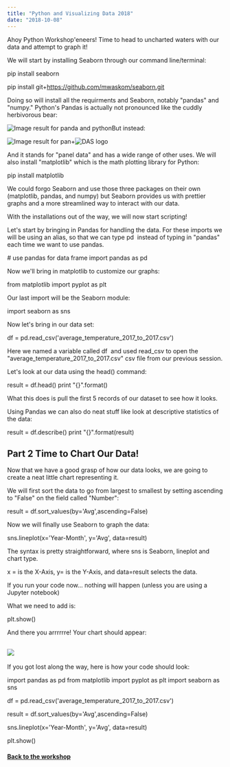 ```yaml
---
title: "Python and Visualizing Data 2018"
date: "2018-10-08"
---
```


Ahoy Python Workshop'eneers! Time to head to uncharted waters with our data and attempt to graph it!

We will start by installing Seaborn through our command line/terminal:

pip install seaborn

pip install git+https://github.com/mwaskom/seaborn.git

Doing so will install all the requirments and Seaborn, notably "pandas" and "numpy." Python's Pandas is actually not pronounced like the cuddly herbivorous bear:

![Image result for panda and python](https://i1.wp.com/klopmp.com/wp-content/uploads/panda.jpg?resize=1024%2C683)But instead:

![Image result for pan](http://media.4rgos.it/i/Argos/8615002_R_Z001A_UC910382?$Web$&$DefaultPDP570$)+![DAS logo](https://www.insuranceage.co.uk/sites/insuranceage/files/styles/landscape_750_463/public/import/IMG/309/60309/das-logo-580x358.jpg?itok=v0KF7gyZ "DAS logo")

And it stands for "panel data" and has a wide range of other uses. We will also install "matplotlib" which is the math plotting library for Python:

pip install matplotlib

We could forgo Seaborn and use those three packages on their own (matplotlib, pandas, and numpy) but Seaborn provides us with prettier graphs and a more streamlined way to interact with our data.

With the installations out of the way, we will now start scripting!

Let's start by bringing in Pandas for handling the data. For these imports we will be using an alias, so that we can type pd  instead of typing in "pandas" each time we want to use pandas.

\# use pandas for data frame
import pandas as pd

Now we'll bring in matplotlib to customize our graphs:

from matplotlib import pyplot as plt

Our last import will be the Seaborn module:

import seaborn as sns

Now let's bring in our data set:

df = pd.read\_csv('average\_temperature\_2017\_to\_2017.csv')

Here we named a variable called df  and used read\_csv to open the "average\_temperature\_2017\_to\_2017.csv" csv file from our previous session.

Let's look at our data using the head() command:

result = df.head()
print "{}".format()

What this does is pull the first 5 records of our dataset to see how it looks.

Using Pandas we can also do neat stuff like look at descriptive statistics of the data:

result = df.describe()
print "{}".format(result)

## Part 2 Time to Chart Our Data!

Now that we have a good grasp of how our data looks, we are going to create a neat little chart representing it.

We will first sort the data to go from largest to smallest by setting ascending to "False" on the field called "Number":

result = df.sort\_values(by='Avg',ascending=False)

Now we will finally use Seaborn to graph the data:

sns.lineplot(x='Year-Month', y='Avg', data=result)

The syntax is pretty straightforward, where sns is Seaborn, lineplot and chart type.

x = is the X-Axis, y= is the Y-Axis, and data=result selects the data.

If you run your code now... nothing will happen (unless you are using a Jupyter notebook)

What we need to add is:

plt.show()

And there you arrrrrre! Your chart should appear:

## [![](images/2018-10-10-11_28_30-Figure-1-e1539196150316.png)](https://sandbox.idre.ucla.edu/sandbox/wp-content/uploads/2018/10/2018-10-10-11_28_30-Figure-1.png)

If you got lost along the way, here is how your code should look:

import pandas as pd
from matplotlib import pyplot as plt
import seaborn as sns

df = pd.read\_csv('average\_temperature\_2017\_to\_2017.csv')

result = df.sort\_values(by='Avg',ascending=False)

sns.lineplot(x='Year-Month', y='Avg', data=result)

plt.show()

#### [Back to the workshop](https://sandbox.idre.ucla.edu/sandbox/web-scrapin-focus-on-python)
